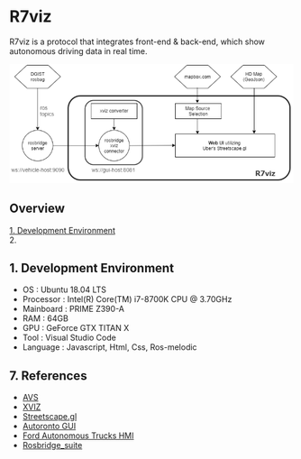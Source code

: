 # R7viz
R7viz is a protocol that integrates front-end & back-end, which show autonomous driving data in real time.
  
![alt 2번이미지](/photo/diagram_r7viz.png)

## Overview 
[1. Development Environment](#1)  
2. 

## 1. Development Environment <a id="1"></a>
- OS : Ubuntu 18.04 LTS
- Processor : Intel(R) Core(TM) i7-8700K CPU @ 3.70GHz
- Mainboard : PRIME Z390-A
- RAM : 64GB
- GPU : GeForce GTX TITAN X
- Tool : Visual Studio Code
- Language : Javascript, Html, Css, Ros-melodic




## 7. References <a id="7"></a>
- [AVS](https://avs.auto)
- [XVIZ](https://github.com/uber/xviz)
- [Streetscape.gl](https://github.com/uber/streetscape.gl)
- [Autoronto GUI](https://github.com/leonzz/argus-autoronto)
- [Ford Autonomous Trucks HMI](https://github.com/aliekingurgen/ford-autonomous-vehicles-hmi)
- [Rosbridge_suite](https://github.com/RobotWebTools/rosbridge_suite)
